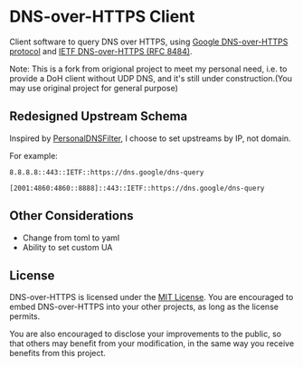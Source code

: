 DNS-over-HTTPS Client
==============

Client software to query DNS over HTTPS, using [Google DNS-over-HTTPS protocol](https://developers.google.com/speed/public-dns/docs/dns-over-https)
and [IETF DNS-over-HTTPS (RFC 8484)](https://www.rfc-editor.org/rfc/rfc8484.txt).

Note: This is a fork from origional project to meet my personal need, i.e. to provide a DoH client without UDP DNS, and it's still under construction.(You may use original project for general purpose)

## Redesigned Upstream Schema

Inspired by [PersonalDNSFilter](https://github.com/IngoZenz/personaldnsfilter), I choose to set upstreams by IP, not domain.

For example:
```
8.8.8.8::443::IETF::https://dns.google/dns-query

[2001:4860:4860::8888]::443::IETF::https://dns.google/dns-query
```

## Other Considerations

- Change from toml to yaml
- Ability to set custom UA

## License

DNS-over-HTTPS is licensed under the [MIT License](LICENSE). You are encouraged
to embed DNS-over-HTTPS into your other projects, as long as the license
permits.

You are also encouraged to disclose your improvements to the public, so that
others may benefit from your modification, in the same way you receive benefits
from this project.
